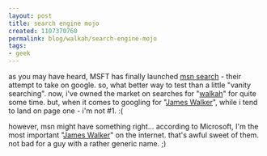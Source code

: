 ```yaml
--- 
layout: post
title: search engine mojo
created: 1107370760
permalink: blog/walkah/search-engine-mojo
tags: 
- geek
---
```

<p>
as you may have heard, MSFT has finally launched <a href="http://search.msn.com/">msn search</a> - their attempt to take on google. so, what better way to test than a little "vanity searching". now, i've owned the market on searches for "<a href="http://www.google.com/search?q=walkah">walkah</a>" for quite some time. but, when it comes to googling for "<a href="http://www.google.ca/search?q=%22James+Walker%22">James Walker</a>", while i tend to land on page one - i'm not #1. :(
</p><p>
however, msn might have something right... according to Microsoft, I'm the most important "<a href="http://search.msn.com/results.aspx?noredir=1&q=%22James+Walker%22">James Walker</a>" on the internet. that's awful sweet of them. not bad for a guy with a rather generic name. ;)
</p>
